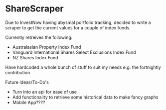# ShareScraper

Due to InvestNow having abysmal portfolio tracking, decided to write a scraper to get the current values for a couple of index funds.

Currently retreives the following:

* Australasian Property Index Fund
* Vanguard International Shares Select Exclusions Index Fund
* NZ Shares Index Fund

Have hardcoded a whole bunch of stuff to suit my needs e.g. the fortnightly contribution

Future Ideas/To-Do's

* Turn into an api for ease of use
* Add functionality to retrieve some historical data to make fancy graphs
* Mobile App????
